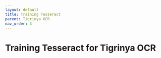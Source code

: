 ```yaml
---
layout: default
title: Training Tesseract
parent: Tigrinya OCR
nav_order: 3
---
```

# Training Tesseract for Tigrinya OCR